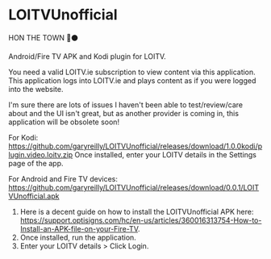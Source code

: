 # LOITVUnofficial

HON THE TOWN 🔴⚫

Android/Fire TV APK and Kodi plugin for LOITV. 

You need a valid LOITV.ie subscription to view content via this application. This application logs into LOITV.ie and plays content as if you were logged into the website.

I'm sure there are lots of issues I haven't been able to test/review/care about and the UI isn't great, but as another provider is coming in, this application will be obsolete soon!

For Kodi: https://github.com/garyreilly/LOITVUnofficial/releases/download/1.0.0kodi/plugin.video.loitv.zip
Once installed, enter your LOITV details in the Settings page of the app. 

For Android and Fire TV devices: https://github.com/garyreilly/LOITVUnofficial/releases/download/0.0.1/LOITVUnofficial.apk
1. Here is a decent guide on how to install the LOITVUnofficial APK here: https://support.optisigns.com/hc/en-us/articles/360016313754-How-to-Install-an-APK-file-on-your-Fire-TV.
2. Once installed, run the application. 
3. Enter your LOITV details > Click Login.
